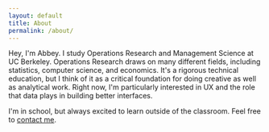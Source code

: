 ```yaml
---
layout: default
title: About
permalink: /about/
---
```


Hey, I'm Abbey. I study Operations Research and Management Science at UC Berkeley. Operations Research draws on many different fields, including statistics, computer science, and economics. It's a rigorous technical education, but I think of it as a critical foundation for doing creative as well as analytical work. Right now, I'm particularly interested in UX and the role that data plays in building better interfaces.


I'm in school, but always excited to learn outside of the classroom. Feel free to [contact me](abigailchaver@berkeley.edu).